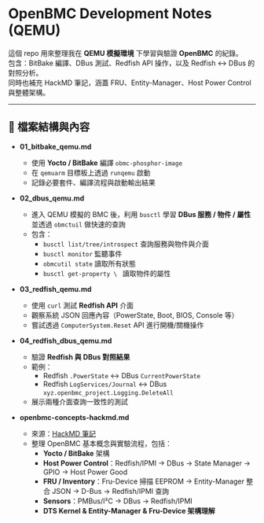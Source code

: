 # OpenBMC Development Notes (QEMU)

這個 repo 用來整理我在 **QEMU 模擬環境** 下學習與驗證 **OpenBMC** 的紀錄。  
包含：BitBake 編譯、DBus 測試、Redfish API 操作，以及 Redfish ↔ DBus 的對照分析。  
同時也補充 HackMD 筆記，涵蓋 FRU、Entity-Manager、Host Power Control 與整體架構。

---

## 📂 檔案結構與內容

- **01_bitbake_qemu.md**  
  - 使用 **Yocto / BitBake** 編譯 `obmc-phosphor-image`  
  - 在 `qemuarm` 目標板上透過 `runqemu` 啟動  
  - 記錄必要套件、編譯流程與啟動輸出結果

- **02_dbus_qemu.md**  
  - 進入 QEMU 模擬的 BMC 後，利用 `busctl` 學習 **DBus 服務 / 物件 / 屬性** 並透過 `obmctuil` 做快速的查詢  
  - 包含：
    - `busctl list/tree/introspect` 查詢服務與物件與介面  
    - `busctl monitor` 監聽事件  
    - `obmcutil state` 讀取所有狀態  
    - `busctl get-property \ ` 讀取物件的屬性

- **03_redfish_qemu.md**  
  - 使用 `curl` 測試 **Redfish API** 介面  
  - 觀察系統 JSON 回應內容（PowerState, Boot, BIOS, Console 等）  
  - 嘗試透過 `ComputerSystem.Reset` API 進行開機/關機操作

- **04_redfish_dbus_qemu.md**  
  - 驗證 **Redfish 與 DBus 對照結果**  
  - 範例：
    - Redfish `.PowerState` ↔ DBus `CurrentPowerState`  
    - Redfish `LogServices/Journal` ↔ DBus `xyz.openbmc_project.Logging.DeleteAll`  
  - 展示兩種介面查詢一致性的測試

- **openbmc-concepts-hackmd.md**  
  - 來源：[HackMD 筆記](https://hackmd.io/@-dj2hMxRT2-aleBNa4Xpvg/B1db0OIclg)  
  - 整理 OpenBMC 基本概念與實驗流程，包括：  
    - **Yocto / BitBake** 架構  
    - **Host Power Control**：Redfish/IPMI → DBus → State Manager → GPIO → Host Power Good  
    - **FRU / Inventory**：Fru-Device 掃描 EEPROM → Entity-Manager 整合 JSON → D-Bus → Redfish/IPMI 查詢  
    - **Sensors**：PMBus/I²C → DBus → Redfish/IPMI  
    - **DTS Kernel & Entity-Manager & Fru-Device 架構理解**
